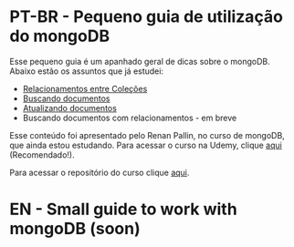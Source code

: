 # PT-BR - Pequeno guia de utilização do mongoDB
Esse pequeno guia é um apanhado geral de dicas sobre o mongoDB.
Abaixo estão os assuntos que já estudei:
- [Relacionamentos entre Coleções](https://github.com/cezarmzz/mongodb-small-guide/blob/main/relations.md)
- [Buscando documentos](https://github.com/cezarmzz/mongodb-small-guide/blob/main/querying.md)
- [Atualizando documentos](https://github.com/cezarmzz/mongodb-small-guide/blob/main/updating.md)
- Buscando documentos com relacionamentos - em breve

Esse conteúdo foi apresentado pelo Renan Pallin, no curso de mongoDB, que ainda estou estudando.
Para acessar o curso na Udemy, clique [aqui](https://www.udemy.com/course/mongodb-curso-completo/) (Recomendado!).


Para acessar o repositório do curso clique [aqui](https://github.com/renanpallin/udemy-mongodb).



# EN - Small guide to work with mongoDB (soon)
